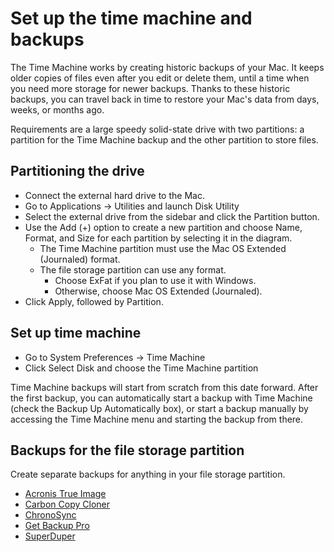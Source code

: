 # Set up the time machine and backups

The Time Machine works by creating historic backups of your Mac. It keeps older copies of files even after you edit or 
delete them, until a time when you need more storage for newer backups. Thanks to these historic backups, you can 
travel back in time to restore your Mac's data from days, weeks, or months ago.

Requirements are a large speedy solid-state drive with two partitions: a partition for the Time Machine backup and the 
other partition to store files.

## Partitioning the drive

* Connect the external hard drive to the Mac. 
* Go to Applications -> Utilities and launch Disk Utility
* Select the external drive from the sidebar and click the Partition button. 
* Use the Add (+) option to create a new partition and choose Name, Format, and Size for each partition by selecting it in the diagram.
  * The Time Machine partition must use the Mac OS Extended (Journaled) format.
  * The file storage partition can use any format. 
    * Choose ExFat if you plan to use it with Windows.
    * Otherwise, choose Mac OS Extended (Journaled).
* Click Apply, followed by Partition.

## Set up time machine

* Go to System Preferences -> Time Machine
* Click Select Disk and choose the Time Machine partition

Time Machine backups will start from scratch from this date forward. After the first backup, you can automatically start 
a backup with Time Machine (check the Backup Up Automatically box), or start a backup manually by accessing the Time 
Machine menu and starting the backup from there.

## Backups for the file storage partition

Create separate backups for anything in your file storage partition.

* [Acronis True Image](https://www.acronis.com/en-us/personal/buy-backup/)
* [Carbon Copy Cloner](https://bombich.com/download)
* [ChronoSync](https://www.econtechnologies.com/downloads/downloads.html)
* [Get Backup Pro](https://www.belightsoft.com/products/getbackup/downloads)
* [SuperDuper](https://shirt-pocket.com/SuperDuper/SuperDuperDescription.html)
